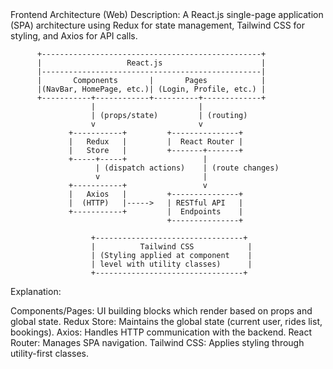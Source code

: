 </footer>
Frontend Architecture (Web)
Description:
A React.js single-page application (SPA) architecture using Redux for state management, Tailwind CSS for styling, and Axios for API calls.

          +-------------------------------------------------+
          |                   React.js                      |
          |-------------------------------------------------|
          |       Components       |       Pages            |
          |(NavBar, HomePage, etc.)| (Login, Profile, etc.) |
          +-----------+------------+----------+-------------+
                      |                       |
                      | (props/state)         | (routing)
                      v                       v
                 +-----------+         +---------------+
                 |   Redux   |         |  React Router |
                 |   Store   |         +-------+-------+
                 +-----+-----+                 |
                       | (dispatch actions)    | (route changes)
                       v                       |
                 +-----------+                 v
                 |   Axios   |         +---------------+
                 |  (HTTP)   |----->   | RESTful API   |
                 +-----------+         |  Endpoints    |
                                       +---------------+
                      
                      +---------------------------------+
                      |          Tailwind CSS            |
                      | (Styling applied at component    |
                      | level with utility classes)      |
                      +---------------------------------+

Explanation:

Components/Pages: UI building blocks which render based on props and global state.
Redux Store: Maintains the global state (current user, rides list, bookings).
Axios: Handles HTTP communication with the backend.
React Router: Manages SPA navigation.
Tailwind CSS: Applies styling through utility-first classes.